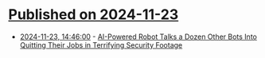 # [Published on 2024-11-23](index.md)

* [2024-11-23, 14:46:00](https://soylentnews.org/article.pl?sid=24/11/22/0247248&from=rss) - [AI-Powered Robot Talks a Dozen Other Bots Into Quitting Their Jobs in Terrifying Security Footage](https://soylentnews.org/article.pl?sid=24/11/22/0247248&from=rss)

